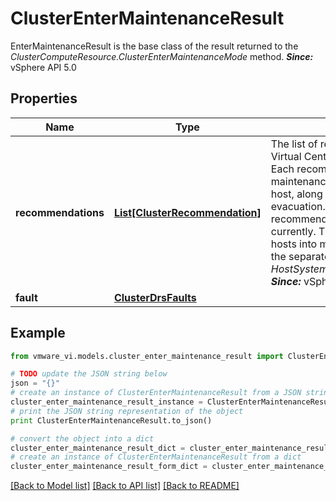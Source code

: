 # ClusterEnterMaintenanceResult

EnterMaintenanceResult is the base class of the result returned to the *ClusterComputeResource.ClusterEnterMaintenanceMode* method.  ***Since:*** vSphere API 5.0 

## Properties
Name | Type | Description | Notes
------------ | ------------- | ------------- | -------------
**recommendations** | [**List[ClusterRecommendation]**](ClusterRecommendation.md) | The list of recommendations for hosts that Virtual Center will be able to evacuate.  Each recommendation consists of a host maintenance action *ClusterAction* for a host, along with zero or more vmotions for evacuation. Application of the recommendations is not supported currently. The client will have to put the hosts into maintenance mode by calling the separate method *HostSystem.EnterMaintenanceMode_Task*.  ***Since:*** vSphere API 5.0  | [optional] 
**fault** | [**ClusterDrsFaults**](ClusterDrsFaults.md) |  | [optional] 

## Example

```python
from vmware_vi.models.cluster_enter_maintenance_result import ClusterEnterMaintenanceResult

# TODO update the JSON string below
json = "{}"
# create an instance of ClusterEnterMaintenanceResult from a JSON string
cluster_enter_maintenance_result_instance = ClusterEnterMaintenanceResult.from_json(json)
# print the JSON string representation of the object
print ClusterEnterMaintenanceResult.to_json()

# convert the object into a dict
cluster_enter_maintenance_result_dict = cluster_enter_maintenance_result_instance.to_dict()
# create an instance of ClusterEnterMaintenanceResult from a dict
cluster_enter_maintenance_result_form_dict = cluster_enter_maintenance_result.from_dict(cluster_enter_maintenance_result_dict)
```
[[Back to Model list]](../README.md#documentation-for-models) [[Back to API list]](../README.md#documentation-for-api-endpoints) [[Back to README]](../README.md)


